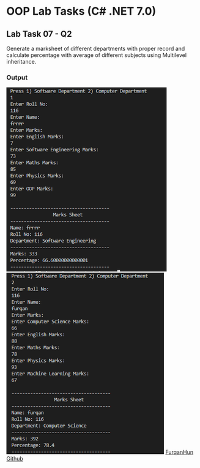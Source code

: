 # OOP Lab Tasks (C# .NET 7.0)

## Lab Task 07 - Q2

Generate a marksheet of different departments with proper record and calculate percentage with average of different subjects using Multilevel inheritance.

### Output

![L7-2-1](../../Assets/L7-2-1.png)
![L7-2-2](../../Assets/L7-2-2.png)
[FurqanHun Github](https://github.com/FurqanHun)